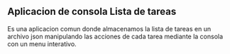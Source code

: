 ## Aplicacion de consola Lista de tareas

Es una aplicacion comun donde almacenamos la lista de tareas en un archivo json manipulando las acciones de cada tarea mediante la consola con un menu interativo.
